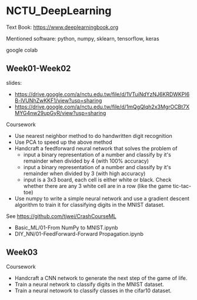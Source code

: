 # NCTU_DeepLearning
Text Book: https://www.deeplearningbook.org

Mentioned software:
python, numpy, sklearn, tensorflow, keras

google colab


## Week01-Week02
slides: 
* https://drive.google.com/a/nctu.edu.tw/file/d/1VTuiNdYzNJ6KRDWKPI6B-lVUNhZwKKF1/view?usp=sharing
* https://drive.google.com/a/nctu.edu.tw/file/d/1mQgQlqh2x3MgrOCBt7XMYG4nw29upGyR/view?usp=sharing


Coursework
* Use nearest neighbor method to do handwritten digit recognition
* Use PCA to speed up the above method
* Handcraft a feedforward neural network that solves the problem of
    * input a binary representation of a number and classify by it's remainder when divided by 4 (with 100% accuracy)
    * input a binary representation of a number and classify by it's remainder when divided by 3 (with high accuracy)
    * input is a 3x3 board, each cell is either white or black. Check whether there are any 3 white cell are in a row (like the game tic-tac-toe)
* Use numpy to write a simple neural network and use a gradient descent algorithm to train it for classifying  digits in the MNIST dataset.

See https://github.com/tjwei/CrashCourseML
* Basic_ML/01-From NumPy to MNIST.ipynb
* DIY_NN/01-FeedForward-Forward Propagation.ipynb

## Week03
Coursework
* Handcraft a CNN network to generate the next step of the game of life.
* Train a neural network to classify digits in the MNIST dataset.
* Train a neural netowork to classify classes in the cifar10 dataset.
